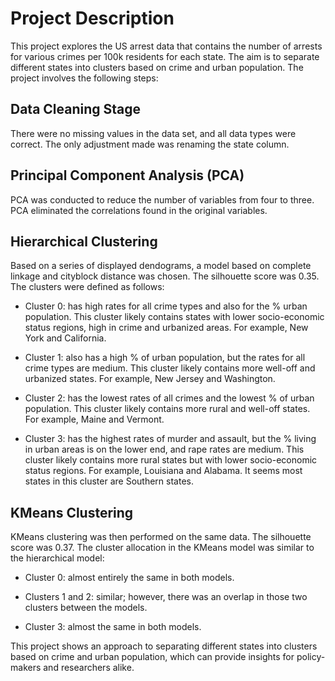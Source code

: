 # Project Description
This project explores the US arrest data that contains the number of arrests for various crimes per 100k residents for each state. The aim is to separate different states into clusters based on crime and urban population. The project involves the following steps:

## Data Cleaning Stage
There were no missing values in the data set, and all data types were correct. The only adjustment made was renaming the state column.

## Principal Component Analysis (PCA)
PCA was conducted to reduce the number of variables from four to three. PCA eliminated the correlations found in the original variables.

## Hierarchical Clustering
Based on a series of displayed dendograms, a model based on complete linkage and cityblock distance was chosen. The silhouette score was 0.35. The clusters were defined as follows:

* Cluster 0: has high rates for all crime types and also for the % urban population. This cluster likely contains states with lower socio-economic status regions, high in crime and urbanized areas. For example, New York and California.

* Cluster 1: also has a high % of urban population, but the rates for all crime types are medium. This cluster likely contains more well-off and urbanized states. For example, New Jersey and Washington.

* Cluster 2: has the lowest rates of all crimes and the lowest % of urban population. This cluster likely contains more rural and well-off states. For example, Maine and Vermont.

* Cluster 3: has the highest rates of murder and assault, but the % living in urban areas is on the lower end, and rape rates are medium. This cluster likely contains more rural states but with lower socio-economic status regions. For example, Louisiana and Alabama. It seems most states in this cluster are Southern states.

## KMeans Clustering
KMeans clustering was then performed on the same data. The silhouette score was 0.37. The cluster allocation in the KMeans model was similar to the hierarchical model:

* Cluster 0: almost entirely the same in both models.

* Clusters 1 and 2: similar; however, there was an overlap in those two clusters between the models.

* Cluster 3: almost the same in both models.

This project shows an approach to separating different states into clusters based on crime and urban population, which can provide insights for policy-makers and researchers alike.
